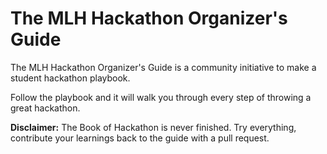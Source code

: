 # The MLH Hackathon Organizer's Guide

The MLH Hackathon Organizer's Guide is a community initiative to make a student hackathon playbook.

Follow the playbook and it will walk you through every step of throwing a great hackathon.

**Disclaimer:** The Book of Hackathon is never finished. Try everything, contribute your learnings back to the guide with a pull request.